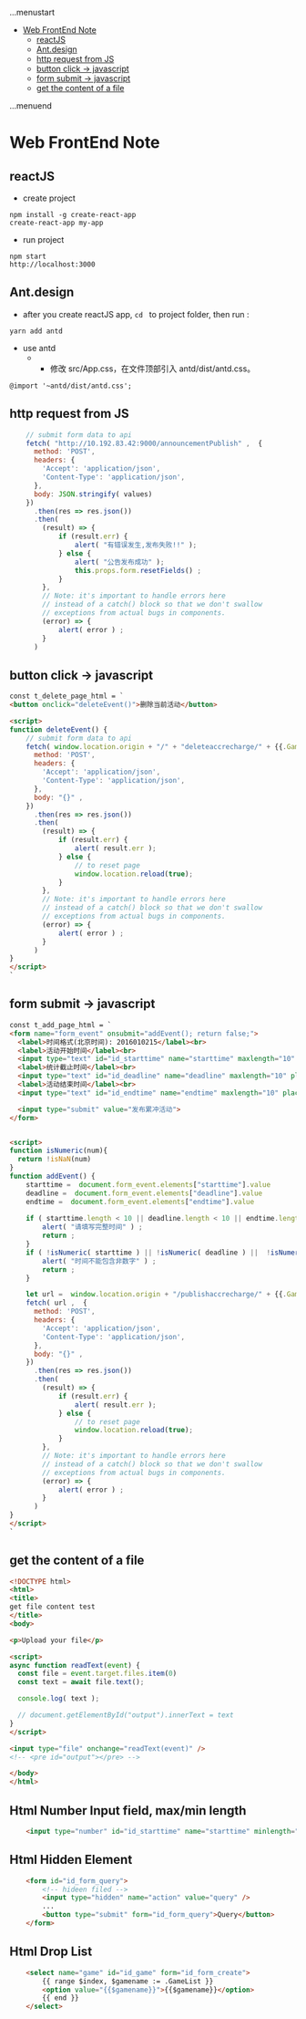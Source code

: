 ...menustart

- [Web FrontEnd Note](#4a5647bb8fe0a7a3f6eb3fe7e2d038d6)
    - [reactJS](#6f2631dbb72803960030d1912849b034)
    - [Ant.design](#2efb47900229246f126114d5446309c8)
    - [http request from JS](#b63638704f9953ca8cb4512dcf01b2a2)
    - [button click -> javascript](#8ee1ccd085896dae59d2585a43f6ad61)
    - [form submit -> javascript](#5746a56c4e47f39b4dbc05035350625c)
    - [get the content of a file](#14d95bde54c8e5595aeb776fe1cfc950)

...menuend


<h2 id="4a5647bb8fe0a7a3f6eb3fe7e2d038d6"></h2>


# Web FrontEnd Note

<h2 id="6f2631dbb72803960030d1912849b034"></h2>


## reactJS

- create project

```
npm install -g create-react-app
create-react-app my-app
```

- run project

```
npm start
http://localhost:3000
```

<h2 id="2efb47900229246f126114d5446309c8"></h2>


## Ant.design

- after you create reactJS app, `cd ` to project folder, then  run :

```
yarn add antd
```

- use antd
    - - 修改 src/App.css，在文件顶部引入 antd/dist/antd.css。

```
@import '~antd/dist/antd.css';
```

<h2 id="b63638704f9953ca8cb4512dcf01b2a2"></h2>


## http request from JS

```javascript
    // submit form data to api
    fetch( "http://10.192.83.42:9000/announcementPublish" ,  {
      method: 'POST',
      headers: {
        'Accept': 'application/json',
        'Content-Type': 'application/json',
      },
      body: JSON.stringify( values)
    })
      .then(res => res.json())
      .then(
        (result) => {
            if (result.err) {
                alert( "有错误发生,发布失败!!" ); 
            } else {
                alert( "公告发布成功" );
                this.props.form.resetFields() ;
            }
        },
        // Note: it's important to handle errors here
        // instead of a catch() block so that we don't swallow
        // exceptions from actual bugs in components.
        (error) => {
            alert( error ) ;
        }
      )
```

<h2 id="8ee1ccd085896dae59d2585a43f6ad61"></h2>


## button click -> javascript

```html
const t_delete_page_html = `
<button onclick="deleteEvent()">删除当前活动</button>

<script>
function deleteEvent() {
    // submit form data to api
    fetch( window.location.origin + "/" + "deleteaccrecharge/" + {{.Game}}  ,  {
      method: 'POST',
      headers: {
        'Accept': 'application/json',
        'Content-Type': 'application/json',
      },
      body: "{}" , 
    })
      .then(res => res.json())
      .then(
        (result) => {
            if (result.err) {
                alert( result.err ); 
            } else {
                // to reset page
                window.location.reload(true);
            }
        },
        // Note: it's important to handle errors here
        // instead of a catch() block so that we don't swallow
        // exceptions from actual bugs in components.
        (error) => {
            alert( error ) ;
        }
      )
}
</script>
`
```


<h2 id="5746a56c4e47f39b4dbc05035350625c"></h2>


## form submit -> javascript

```html
const t_add_page_html = `
<form name="form_event" onsubmit="addEvent(); return false;">
  <label>时间格式(北京时间): 2016010215</label><br>
  <label>活动开始时间</label><br>
  <input type="text" id="id_starttime" name="starttime" maxlength="10" placeholder="1970010208"><br>
  <label>统计截止时间</label><br>
  <input type="text" id="id_deadline" name="deadline" maxlength="10" placeholder="1970010214"> <br>
  <label>活动结束时间</label><br>
  <input type="text" id="id_endtime" name="endtime" maxlength="10" placeholder="1970010220"><br><br>

  <input type="submit" value="发布累冲活动">
</form> 


<script>
function isNumeric(num){
  return !isNaN(num)
}
function addEvent() {
    starttime =  document.form_event.elements["starttime"].value
    deadline =  document.form_event.elements["deadline"].value
    endtime =  document.form_event.elements["endtime"].value
    
    if ( starttime.length < 10 || deadline.length < 10 || endtime.length < 10   ) {
        alert( "请填写完整时间" ) ;
        return ;
    }
    if ( !isNumeric( starttime ) || !isNumeric( deadline ) ||  !isNumeric( endtime ) ) {
        alert( "时间不能包含非数字" ) ;
        return ;
    }

    let url =  window.location.origin + "/publishaccrecharge/" + {{.Game}} + "/"+starttime+"/"+deadline+"/"+endtime
    fetch( url ,  {
      method: 'POST',
      headers: {
        'Accept': 'application/json',
        'Content-Type': 'application/json',
      },
      body: "{}" , 
    })
      .then(res => res.json())
      .then(
        (result) => {
            if (result.err) {
                alert( result.err ); 
            } else {
                // to reset page
                window.location.reload(true);
            }
        },
        // Note: it's important to handle errors here
        // instead of a catch() block so that we don't swallow
        // exceptions from actual bugs in components.
        (error) => {
            alert( error ) ;
        }
      )
}
</script>
`
```

<h2 id="14d95bde54c8e5595aeb776fe1cfc950"></h2>


## get the content of a file

```html
<!DOCTYPE html>
<html>
<title>
get file content test
</title>
<body>

<p>Upload your file</p>

<script>
async function readText(event) {
  const file = event.target.files.item(0)
  const text = await file.text();

  console.log( text );

  // document.getElementById("output").innerText = text
}
</script>

<input type="file" onchange="readText(event)" />
<!-- <pre id="output"></pre> -->

</body>
</html>
```


## Html Number Input field, max/min length

```html
    <input type="number" id="id_starttime" name="starttime" minlength="10" maxlength="10" placeholder="1970010208" required oninput="javascript: if (this.value.length > this.maxLength) this.value = this.value.slice(0, this.maxLength);">
```

## Html Hidden Element

```html
    <form id="id_form_query">
        <!-- hideen filed -->
        <input type="hidden" name="action" value="query" />
        ...
        <button type="submit" form="id_form_query">Query</button>
    </form>
```


## Html Drop List

```html
    <select name="game" id="id_game" form="id_form_create">
        {{ range $index, $gamename := .GameList }}
        <option value="{{$gamename}}">{{$gamename}}</option>
        {{ end }}
    </select>
```

